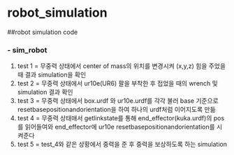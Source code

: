 # robot_simulation

##robot simulation code
### - sim_robot 
 1) test 1 = 무중력 상태에서 center of mass의 위치를 변경시켜 (x,y,z) 힘을 주었을 때 결과 simulation을 확인
 2) test 2 = 무중력 상태에서 ur10e(UR6) 팔을 부착한 후 접었을 때의 wrench 및 simulation 결과 확인
 3) test 3 = 무중력 상태에서 box.urdf 와 ur10e.urdf를 각각 불러 base 기준으로 resetbasepositionandorientation을 하여 하나의 urdf처럼 이어지도록 만듦
 4) test 4 = 무중력 상태애서 getlinkstate를 통해 end_effector(kuka.urdf)의 pos를 읽어들여와 end_effector에 ur10e resetbasepositionandorientation를 시켜준다
 5) test 5 = test_4와 같은 상황에서 중력을 준 후 중력을 보상하도록 하는 simulation
